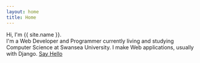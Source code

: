 ```yaml
---
layout: home
title: Home
---
```


Hi, I'm <span class="oblue">{{ site.name }}.</span><br>
I'm a Web Developer and Programmer currently living and studying Computer Science at Swansea University. I make Web applications, usually with Django.
<a href='mailto:hey@lazercube.com' rel='nofollow' >Say Hello</a>
